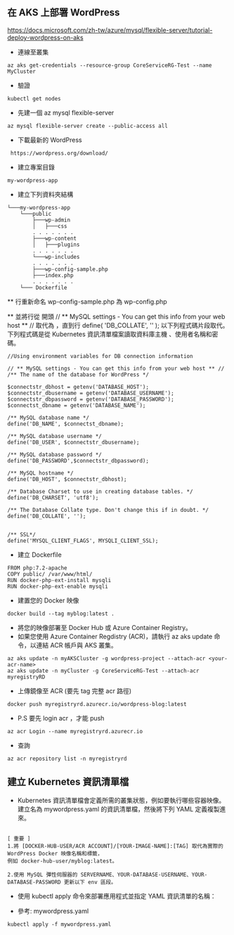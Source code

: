 ## 在 AKS 上部署 WordPress
https://docs.microsoft.com/zh-tw/azure/mysql/flexible-server/tutorial-deploy-wordpress-on-aks

* 連線至叢集
```
az aks get-credentials --resource-group CoreServiceRG-Test --name MyCluster

```
* 驗證
```
kubectl get nodes
```

* 先建一個 az mysql flexible-server 

```
az mysql flexible-server create --public-access all

```

* 下載最新的 WordPress 
``` 
 https://wordpress.org/download/
```
 
* 建立專案目錄
```
my-wordpress-app

```
* 建立下列資料夾結構
```
└───my-wordpress-app
    └───public
        ├───wp-admin
        │   ├───css
      	. . . . . . .
        ├───wp-content
        │   ├───plugins
        . . . . . . .
        └───wp-includes
        . . . . . . .
        ├───wp-config-sample.php
        ├───index.php
        . . . . . . .
    └─── Dockerfile
```
** 行重新命名 wp-config-sample.php 為 wp-config.php 

** 並將行從 開頭 // ** MySQL settings - You can get this info from your web host ** // 取代為 ，直到行 define( 'DB_COLLATE', '' ); 以下列程式碼片段取代。 下列程式碼是從 Kubernetes 資訊清單檔案讀取資料庫主機 、使用者名稱和密碼。

```
//Using environment variables for DB connection information

// ** MySQL settings - You can get this info from your web host ** //
/** The name of the database for WordPress */

$connectstr_dbhost = getenv('DATABASE_HOST');
$connectstr_dbusername = getenv('DATABASE_USERNAME');
$connectstr_dbpassword = getenv('DATABASE_PASSWORD');
$connectst_dbname = getenv('DATABASE_NAME');

/** MySQL database name */
define('DB_NAME', $connectst_dbname);

/** MySQL database username */
define('DB_USER', $connectstr_dbusername);

/** MySQL database password */
define('DB_PASSWORD',$connectstr_dbpassword);

/** MySQL hostname */
define('DB_HOST', $connectstr_dbhost);

/** Database Charset to use in creating database tables. */
define('DB_CHARSET', 'utf8');

/** The Database Collate type. Don't change this if in doubt. */
define('DB_COLLATE', '');


/** SSL*/
define('MYSQL_CLIENT_FLAGS', MYSQLI_CLIENT_SSL);
```


* 建立 Dockerfile
```
FROM php:7.2-apache
COPY public/ /var/www/html/
RUN docker-php-ext-install mysqli
RUN docker-php-ext-enable mysqli
```
* 建置您的 Docker 映像
```
docker build --tag myblog:latest .
```
* 將您的映像部署至 Docker Hub 或 Azure Container Registry。
* 如果您使用 Azure Container Regdistry (ACR)，請執行 az aks update 命令，以連結 ACR 帳戶與 AKS 叢集。
```
az aks update -n myAKSCluster -g wordpress-project --attach-acr <your-acr-name>
az aks update -n myCluster -g CoreServiceRG-Test --attach-acr myregistryRD
```
* 上傳鏡像至 ACR  (要先 tag 完整 acr 路徑)
```
docker push myregistryrd.azurecr.io/wordpress-blog:latest
```
* P.S 要先 login acr ，才能 push
```
az acr Login --name myregistryrd.azurecr.io
```
* 查詢 
```
az acr repository list -n myregistryrd
```
## 建立 Kubernetes 資訊清單檔
* Kubernetes 資訊清單檔會定義所需的叢集狀態，例如要執行哪些容器映像。 建立名為 mywordpress.yaml 的資訊清單檔，然後將下列 YAML 定義複製進來。
```

[ 重要 ] 
1.將 [DOCKER-HUB-USER/ACR ACCOUNT]/[YOUR-IMAGE-NAME]:[TAG] 取代為實際的 WordPress Docker 映像名稱和標籤，
例如 docker-hub-user/myblog:latest。

2.使用 MySQL 彈性伺服器的 SERVERNAME、YOUR-DATABASE-USERNAME、YOUR-DATABASE-PASSWORD 更新以下 env 區段。
```
* 使用 kubectl apply 命令來部署應用程式並指定 YAML 資訊清單的名稱：

* 參考: mywordpress.yaml

```
kubectl apply -f mywordpress.yaml
```
